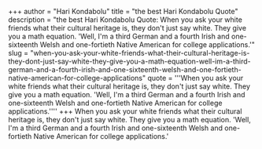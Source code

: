 +++
author = "Hari Kondabolu"
title = "the best Hari Kondabolu Quote"
description = "the best Hari Kondabolu Quote: When you ask your white friends what their cultural heritage is, they don't just say white. They give you a math equation. 'Well, I'm a third German and a fourth Irish and one-sixteenth Welsh and one-fortieth Native American for college applications.'"
slug = "when-you-ask-your-white-friends-what-their-cultural-heritage-is-they-dont-just-say-white-they-give-you-a-math-equation-well-im-a-third-german-and-a-fourth-irish-and-one-sixteenth-welsh-and-one-fortieth-native-american-for-college-applications"
quote = '''When you ask your white friends what their cultural heritage is, they don't just say white. They give you a math equation. 'Well, I'm a third German and a fourth Irish and one-sixteenth Welsh and one-fortieth Native American for college applications.''''
+++
When you ask your white friends what their cultural heritage is, they don't just say white. They give you a math equation. 'Well, I'm a third German and a fourth Irish and one-sixteenth Welsh and one-fortieth Native American for college applications.'
